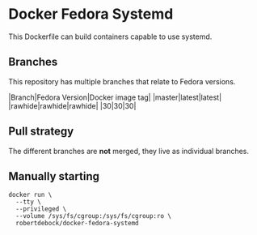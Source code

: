 Docker Fedora Systemd
=====================

This Dockerfile can build containers capable to use systemd.

Branches
--------

This repository has multiple branches that relate to Fedora versions.

|Branch|Fedora Version|Docker image tag|
|master|latest|latest|
|rawhide|rawhide|rawhide|
|30|30|30|

Pull strategy
-------------

The different branches are **not** merged, they live as individual branches.

Manually starting
-----------------

```
docker run \
  --tty \
  --privileged \
  --volume /sys/fs/cgroup:/sys/fs/cgroup:ro \
  robertdebock/docker-fedora-systemd
```
